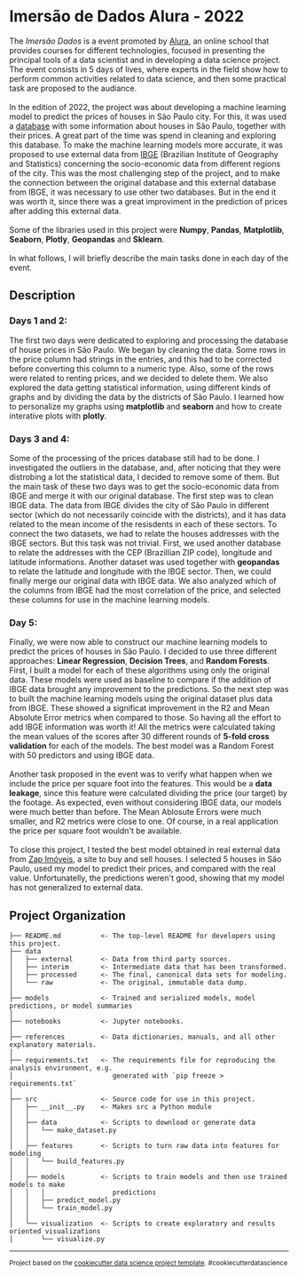 Imersão de Dados Alura - 2022
==============================
The <i>Imersão Dados</i> is a event promoted by [Alura](https://www.alura.com.br/), an online school that provides courses for different technologies, focused in presenting the principal tools of a data scientist and in developing a data science project. The event consists in 5 days of lives, where experts in the field show how to perform common activities related to data science, and then some practical task are proposed to the audiance.
<br><br>
In the edition of 2022, the project was about developing a machine learning model to predict the prices of houses in São Paulo city. For this, it was used a [database](https://www.kaggle.com/datasets/kaggleshashankk/house-price-data-of-sao-paulo) with some information about houses in São Paulo, together with their prices. A great part of the time was spend in cleaning and exploring this database. To make the machine learning models more accurate, it was proposed to use external data from [IBGE](https://www.ibge.gov.br/) (Brazilian Institute of Geography and Statistics) concerning the socio-economic data from different regions of the city. This was the most challenging step of the project, and to make the connection between the original database and this external database from IBGE, it was necessary to use other two databases. But in the end it was worth it, since there was a great improviment in the prediction of prices after adding this external data.
<br><br>
Some of the libraries used in this project were **Numpy**, **Pandas**, **Matplotlib**, **Seaborn**, **Plotly**, **Geopandas** and **Sklearn**.
<br><br>
In what follows, I will briefly describe the main tasks done in each day of the event.

## Description

### Days 1 and 2: 
The first two days were dedicated to exploring and processing the database of house prices in São Paulo. We began by cleaning the data. Some rows in the price column had strings in the entries, and this had to be corrected before converting this column to a numeric type. Also, some of the rows were related to renting prices, and we decided to delete them. We also explored the data getting statistical information, using different kinds of graphs and by dividing the data by the districts of São Paulo. I learned how to personalize my graphs using **matplotlib** and **seaborn** and how to create interative plots with **plotly**.

### Days 3 and 4:
Some of the processing of the prices database still had to be done. I investigated the outliers in the database, and, after noticing that they were distrobing a lot the statistical data, I decided to remove some of them. But the main task of these two days was to get the socio-economic data from IBGE and merge it with our original database. The first step was to clean IBGE data. The data from IBGE divides the city of São Paulo in different sector (which do not necessarily coincide with the districts), and it has data related to the mean income of the resisdents in each of these sectors. To connect the two datasets, we had to relate the houses addresses with the IBGE sectors. But this task was not trivial. First, we used another database to relate the addresses with the CEP (Brazillian ZIP code), longitude and latitude informations. Another dataset was used together with **geopandas** to relate the latitude and longitude with the IBGE sector. Then, we could finally merge our original data with IBGE data. We also analyzed which of the columns from IBGE had the most correlation of the price, and selected these columns for use in the machine learning models.

### Day 5:
Finally, we were now able to construct our machine learning models to predict the prices of houses in São Paulo. I decided to use three different approaches: **Linear Regression**, **Decision Trees**, and **Random Forests**. First, I built a model for each of these algorithms using only the original data. These models were used as baseline to compare if the addition of IBGE data brought any improvement to the predictions. So the next step was to built the machine learning models using the original dataset plus data from IBGE. These showed a significat improvement in the R2 and Mean Absolute Error metrics when compared to those. So having all the effort to add IBGE information was worth it! All the metrics were calculated taking the mean values of the scores after 30 different rounds of **5-fold cross validation** for each of the models. The best model was a Random Forest with 50 predictors and using IBGE data.
<br><br>
Another task proposed in the event was to verify what happen when we include the price per square foot into the features. This would be a **data leakage**, since this feature were calculated dividing the price (our target) by the footage. As expected, even without considering IBGE data, our models were much better than before. The Mean Ablosute Errors were much smaller, and R2 metrics were close to one. Of course, in a real application the price per square foot wouldn't be available.
<br><br>
To close this project, I tested the best model obtained in real external data from [Zap Imóveis](https://www.zapimoveis.com.br/), a site to buy and sell houses. I selected 5 houses in São Paulo, used my model to predict their prices, and compared with the real value. Unfortunatelly, the predictions weren't good, showing that my model has not generalized to external data.

Project Organization
------------

    ├── README.md          <- The top-level README for developers using this project.
    ├── data
    │   ├── external       <- Data from third party sources.
    │   ├── interim        <- Intermediate data that has been transformed.
    │   ├── processed      <- The final, canonical data sets for modeling.
    │   └── raw            <- The original, immutable data dump.
    │
    ├── models             <- Trained and serialized models, model predictions, or model summaries
    │
    ├── notebooks          <- Jupyter notebooks.
    │
    ├── references         <- Data dictionaries, manuals, and all other explanatory materials.
    │
    ├── requirements.txt   <- The requirements file for reproducing the analysis environment, e.g.
    │                         generated with `pip freeze > requirements.txt`
    │
    ├── src                <- Source code for use in this project.
    │   ├── __init__.py    <- Makes src a Python module
    │   │
    │   ├── data           <- Scripts to download or generate data
    │   │   └── make_dataset.py
    │   │
    │   ├── features       <- Scripts to turn raw data into features for modeling
    │   │   └── build_features.py
    │   │
    │   ├── models         <- Scripts to train models and then use trained models to make
    │   │   │                 predictions
    │   │   ├── predict_model.py
    │   │   └── train_model.py
    │   │
    │   └── visualization  <- Scripts to create exploratory and results oriented visualizations
    │       └── visualize.py


--------

<p><small>Project based on the <a target="_blank" href="https://drivendata.github.io/cookiecutter-data-science/">cookiecutter data science project template</a>. #cookiecutterdatascience</small></p>
